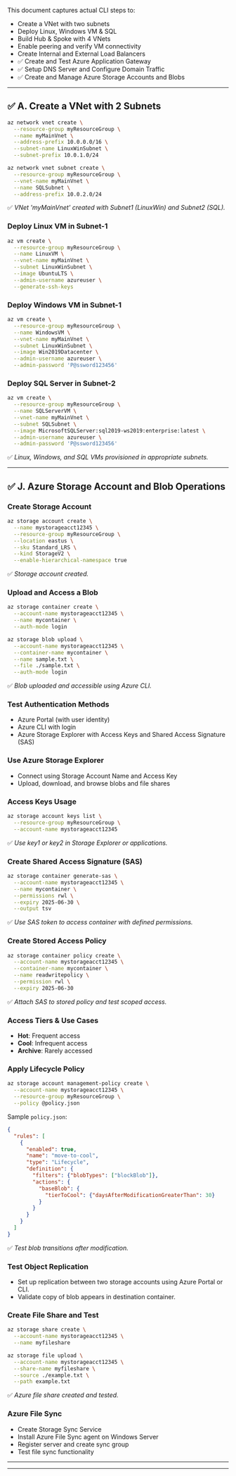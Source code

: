 
This document captures actual CLI steps to:

* Create a VNet with two subnets
* Deploy Linux, Windows VM & SQL
* Build Hub & Spoke with 4 VNets
* Enable peering and verify VM connectivity
* Create Internal and External Load Balancers
* ✅ Create and Test Azure Application Gateway
* ✅ Setup DNS Server and Configure Domain Traffic
* ✅ Create and Manage Azure Storage Accounts and Blobs

---

## ✅ A. Create a VNet with 2 Subnets

```bash
az network vnet create \
  --resource-group myResourceGroup \
  --name myMainVnet \
  --address-prefix 10.0.0.0/16 \
  --subnet-name LinuxWinSubnet \
  --subnet-prefix 10.0.1.0/24

az network vnet subnet create \
  --resource-group myResourceGroup \
  --vnet-name myMainVnet \
  --name SQLSubnet \
  --address-prefix 10.0.2.0/24
```

✅ *VNet 'myMainVnet' created with Subnet1 (LinuxWin) and Subnet2 (SQL).*

### Deploy Linux VM in Subnet-1

```bash
az vm create \
  --resource-group myResourceGroup \
  --name LinuxVM \
  --vnet-name myMainVnet \
  --subnet LinuxWinSubnet \
  --image UbuntuLTS \
  --admin-username azureuser \
  --generate-ssh-keys
```

### Deploy Windows VM in Subnet-1

```bash
az vm create \
  --resource-group myResourceGroup \
  --name WindowsVM \
  --vnet-name myMainVnet \
  --subnet LinuxWinSubnet \
  --image Win2019Datacenter \
  --admin-username azureuser \
  --admin-password 'P@ssword123456'
```

### Deploy SQL Server in Subnet-2

```bash
az vm create \
  --resource-group myResourceGroup \
  --name SQLServerVM \
  --vnet-name myMainVnet \
  --subnet SQLSubnet \
  --image MicrosoftSQLServer:sql2019-ws2019:enterprise:latest \
  --admin-username azureuser \
  --admin-password 'P@ssword123456'
```

✅ *Linux, Windows, and SQL VMs provisioned in appropriate subnets.*

---

## ✅ J. Azure Storage Account and Blob Operations

### Create Storage Account

```bash
az storage account create \
  --name mystorageacct12345 \
  --resource-group myResourceGroup \
  --location eastus \
  --sku Standard_LRS \
  --kind StorageV2 \
  --enable-hierarchical-namespace true
```

✅ *Storage account created.*

### Upload and Access a Blob

```bash
az storage container create \
  --account-name mystorageacct12345 \
  --name mycontainer \
  --auth-mode login

az storage blob upload \
  --account-name mystorageacct12345 \
  --container-name mycontainer \
  --name sample.txt \
  --file ./sample.txt \
  --auth-mode login
```

✅ *Blob uploaded and accessible using Azure CLI.*

### Test Authentication Methods

* Azure Portal (with user identity)
* Azure CLI with login
* Azure Storage Explorer with Access Keys and Shared Access Signature (SAS)

### Use Azure Storage Explorer

* Connect using Storage Account Name and Access Key
* Upload, download, and browse blobs and file shares

### Access Keys Usage

```bash
az storage account keys list \
  --resource-group myResourceGroup \
  --account-name mystorageacct12345
```

✅ *Use key1 or key2 in Storage Explorer or applications.*

### Create Shared Access Signature (SAS)

```bash
az storage container generate-sas \
  --account-name mystorageacct12345 \
  --name mycontainer \
  --permissions rwl \
  --expiry 2025-06-30 \
  --output tsv
```

✅ *Use SAS token to access container with defined permissions.*

### Create Stored Access Policy

```bash
az storage container policy create \
  --account-name mystorageacct12345 \
  --container-name mycontainer \
  --name readwritepolicy \
  --permission rwl \
  --expiry 2025-06-30
```

✅ *Attach SAS to stored policy and test scoped access.*

### Access Tiers & Use Cases

* **Hot**: Frequent access
* **Cool**: Infrequent access
* **Archive**: Rarely accessed

### Apply Lifecycle Policy

```bash
az storage account management-policy create \
  --account-name mystorageacct12345 \
  --resource-group myResourceGroup \
  --policy @policy.json
```

Sample `policy.json`:

```json
{
  "rules": [
    {
      "enabled": true,
      "name": "move-to-cool",
      "type": "Lifecycle",
      "definition": {
        "filters": {"blobTypes": ["blockBlob"]},
        "actions": {
          "baseBlob": {
            "tierToCool": {"daysAfterModificationGreaterThan": 30}
          }
        }
      }
    }
  ]
}
```

✅ *Test blob transitions after modification.*

### Test Object Replication

* Set up replication between two storage accounts using Azure Portal or CLI.
* Validate copy of blob appears in destination container.

### Create File Share and Test

```bash
az storage share create \
  --account-name mystorageacct12345 \
  --name myfileshare

az storage file upload \
  --account-name mystorageacct12345 \
  --share-name myfileshare \
  --source ./example.txt \
  --path example.txt
```

✅ *Azure file share created and tested.*

### Azure File Sync

* Create Storage Sync Service
* Install Azure File Sync agent on Windows Server
* Register server and create sync group
* Test file sync functionality

---


---
